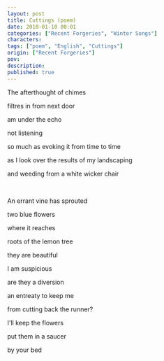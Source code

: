 ```yaml
---
layout: post
title: Cuttings (poem)
date: 2010-01-10 00:01
categories: ["Recent Forgeries", "Winter Songs"]
characters: 
tags: ["poem", "English", "Cuttings"]
origin: ["Recent Forgeries"]
pov: 
description: 
published: true
---
```


The afterthought of chimes

filtres in from next door

am under the echo

not listening

so much as evoking it from time to time

as I look over the results of my landscaping

and weeding from a white wicker chair

<br>

An errant vine has sprouted

two blue flowers

where it reaches

roots of the lemon tree

they are beautiful

I am suspicious

are they a diversion

an entreaty to keep me

from cutting back the runner?

I'll keep the flowers

put them in a saucer

by your bed
